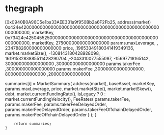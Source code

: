 # thegraph
[0x0940B0A96C5e1ba33AEE331a9f950Bb2a6F2Fb25,          			  address(market)
0x424e420000000000000000000000000000000000000000000000000000000000,  	  marketKey,
0x73424e4250455250000000000000000000000000000000000000000000000000,       	  marketKey,
27500000000000000000                                                                                                          params.maxLeverage,
, 234788260000000000000                                                                                                          price,
,19653349180341419349136,                					 market.marketSize(),
-1308143180428928098,
1619153283885511428290704
,-2043310077555097,
-15697718165142,
300000000000000000
,300000000000000000                                                                                                         params.takerFee                                                                                                            
,300000000000000000						              params.makerFee
,300000000000000000,
800000000000000
,200000000000000]

  summaries[i] = MarketSummary(
                address(market),
                baseAsset,
                marketKey,
                params.maxLeverage,
                price,
                market.marketSize(),
                market.marketSkew(),
                debt,
                market.currentFundingRate(),
                isLegacy ? 0 : market.currentFundingVelocity(),
                FeeRates(
                    params.takerFee,
                    params.makerFee,
                    params.takerFeeDelayedOrder,
                    params.makerFeeDelayedOrder,
                    params.takerFeeOffchainDelayedOrder,
                    params.makerFeeOffchainDelayedOrder
                )
            );
        }

        return summaries;
    }
